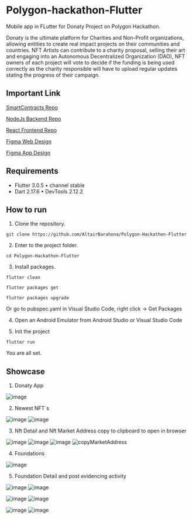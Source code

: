 # Polygon-hackathon-Flutter
Mobile app in FLutter for Donaty Project on Polygon Hackathon.

Donaty is the ultimate platform for Charities and Non-Profit organizations, allowing entities to create real impact projects on their communities and countries. NFT Artists can contribute to a charity proposal, selling their art and engaging into an Autonomous Decentralized Organization (DAO), NFT owners of each project will vote to decide if the funding is being used correctly as the charity responsible will have to upload regular updates stating the progress of their campaign.

## Important Link


[SmartContracts Repo](https://github.com/cromewar/Donaty-Smart-Contracts)


[NodeJs Backend Repo](https://github.com/WaynerMoya/PolygonHackathonBE)


[React Frontend Repo](https://github.com/leopacheco18/polygon-hackathon-frontend)


[Figma Web Design](https://www.figma.com/file/rLqGHcORtZwFyxtGQaefuD/Donaty?node-id=117%3A469)


[Figma App Design](https://www.figma.com/file/TfqvcPk8P2VP4Zgn1tS4LM/Donaty-Mobile?node-id=0%3A1)

## Requirements

* Flutter 3.0.5 • channel stable
* Dart 2.17.6 • DevTools 2.12.2
## How to run

1. Clone the repository.

`git clone https://github.com/AltairBarahona/Polygon-Hackathon-Flutter`

2. Enter to the project folder.

`cd Polygon-Hackathon-Flutter`

3. Install packages.

`flutter clean`

`flutter packages get`

`flutter packages upgrade`

Or go to pubspec.yaml in Visual Studio Code, right click -> Get Packages

4. Open an Android Emulator from Android Studio or Visual Studio Code

5. Init the project

`flutter run`


You are all set.

## Showcase
1. Donaty App

![image](https://user-images.githubusercontent.com/65981231/185819823-b35d6c39-67d3-4ab2-949d-4188c21cb086.png)

2. Newest NFT´s


![image](https://user-images.githubusercontent.com/65981231/185819852-3b148f85-4b50-4719-a264-016c19c992ed.png)
![image](https://user-images.githubusercontent.com/65981231/185819861-a8b60041-da28-4cfd-bfb2-a4bbd9729aa8.png)

3. Nft Detail and Nft Market Address copy to clipboard to open in browser


![image](https://user-images.githubusercontent.com/65981231/185819917-4e668149-4799-47b8-8aec-c2a279cced10.png)
![image](https://user-images.githubusercontent.com/65981231/185819940-44b818f9-7af1-4100-886e-df0480ae96e7.png)
![image](https://user-images.githubusercontent.com/65981231/185819994-031a244d-dcf2-4e91-80e9-328a735b3dcf.png)
![copyMarketAddress](https://user-images.githubusercontent.com/65981231/185820285-a81af070-61d4-4245-a1fc-7e781a31769b.png)


4. Foundations


![image](https://user-images.githubusercontent.com/65981231/185820014-7fae76f4-7df1-4d65-86cd-a4008d70ac3a.png)

5. Foundation Detail and post evidencing activity


![image](https://user-images.githubusercontent.com/65981231/185820096-fd2e8138-1d16-4a98-abc8-d58c7bd778fe.png)
![image](https://user-images.githubusercontent.com/65981231/185820237-a2a66d83-b3c7-4473-b322-31ba4421037b.png)

![image](https://user-images.githubusercontent.com/65981231/185820105-f2bbc5e1-8272-4731-81e8-7ee44eab741c.png)
![image](https://user-images.githubusercontent.com/65981231/185820239-83bae70c-d099-45ad-be6c-7cf0535a50b5.png)

![image](https://user-images.githubusercontent.com/65981231/185820119-8ddcb97d-dfc0-437a-be76-c77322c6695f.png)
![image](https://user-images.githubusercontent.com/65981231/185820249-a906f781-2298-46ac-b55e-323673f69b9e.png)



